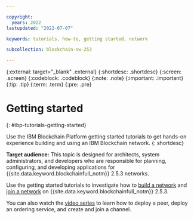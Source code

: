 ```yaml
---

copyright:
  years: 2022
lastupdated: "2022-07-07"

keywords: tutorials, how-to, getting started, network

subcollection: blockchain-sw-253

---
```


{:external: target="_blank" .external}
{:shortdesc: .shortdesc}
{:screen: .screen}
{:codeblock: .codeblock}
{:note: .note}
{:important: .important}
{:tip: .tip}
{:term: .term}
{:pre: .pre}


# Getting started
{: #ibp-tutorials-getting-started}

Use the IBM Blockchain Platform getting started tutorials to get hands-on experience building and using an IBM Blockchain network. 
{: shortdesc}

**Target audience:** This topic is designed for architects, system administrators, and developers who are responsible 
for planning, configuring, and developing applications for {{site.data.keyword.blockchainfull_notm}} 2.5.3 networks.

Use the getting started tutorials to investigate how to [build a network](ibp-console-build-network.md) 
and [join a network](ibp-console-join-network.md) on {{site.data.keyword.blockchainfull_notm}} 2.5.3.

You can also watch the [video series](videos.md) to learn how to deploy a peer, deploy an ordering service, 
and create and join a channel. 


